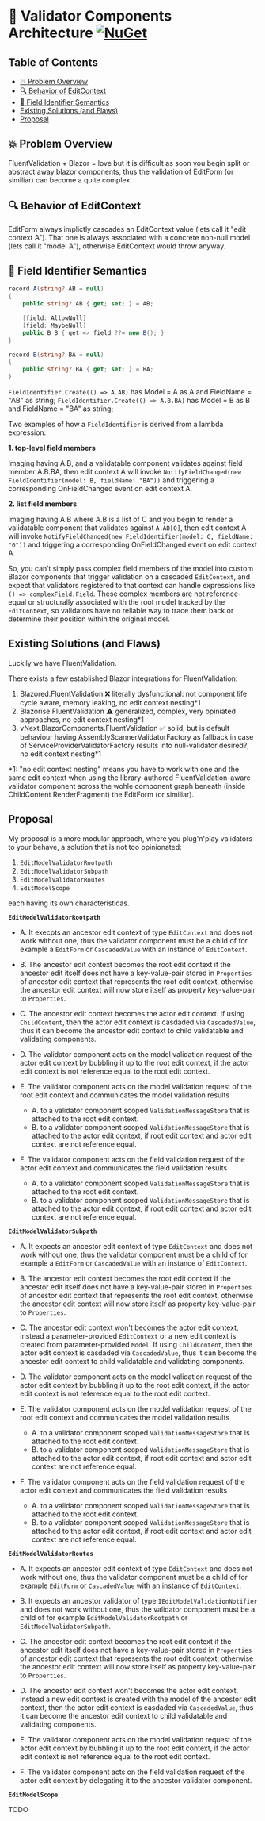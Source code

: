 <!-- omit from toc -->
# :open_book: Validator Components Architecture [![NuGet](https://img.shields.io/nuget/v/Tenekon.FluentValidation.Extensions.AspNetCore.Components?label=Tenekon.FluentValidation.Extensions.AspNetCore.Components)](https://www.nuget.org/packages/Tenekon.FluentValidation.Extensions.AspNetCore.Components)

<!-- problem:
https://github.com/dotnet/aspnetcore/issues/57573#issuecomment-2744321059 -->

<!-- omit from toc -->
## Table of Contents

- [💥 Problem Overview](#-problem-overview)
- [🔍 Behavior of EditContext](#-behavior-of-editcontext)
- [🧠 Field Identifier Semantics](#-field-identifier-semantics)
- [Existing Solutions (and Flaws)](#existing-solutions-and-flaws)
- [Proposal](#proposal)


## 💥 Problem Overview

FluentValidation + Blazor = love
but it is difficult as soon you begin split or abstract away blazor components, thus the validation of EditForm (or similiar) can become a quite complex.

## 🔍 Behavior of EditContext

EditForm always implictly cascades an EditContext value (lets call it "edit context A"). That one is always associated with a concrete non-null model (lets call it "model A"), otherwise EditContext would throw anyway.

## 🧠 Field Identifier Semantics

```csharp
record A(string? AB = null)
{
    public string? AB { get; set; } = AB;

    [field: AllowNull]
    [field: MaybeNull]
    public B B { get => field ??= new B(); }
}

record B(string? BA = null)
{
    public string? BA { get; set; } = BA;
}
```

`FieldIdentifier.Create(() => A.AB)`  has Model = A as A and FieldName = "AB" as string;
`FieldIdentifier.Create(() => A.B.BA)`  has Model = B as B and FieldName = "BA" as string;

Two examples of how a `FieldIdentifier` is derived from a lambda expression:

**1. top-level field members**

Imaging having A.B, and a validatable component validates against field member A.B.BA, then edit context A will invoke `NotifyFieldChanged(new FieldIdentifier(model: B, fieldName: "BA"))` and triggering a corresponding OnFieldChanged event on edit context A.

**2. list field members**

Imaging having A.B where A.B is a list of C and you begin to render a validatable component that validates against `A.AB[0]`, then edit context A will invoke `NotifyFieldChanged(new FieldIdentifier(model: C, fieldName: "0"))` and triggering a corresponding OnFieldChanged event on edit context A.

So, you can’t simply pass complex field members of the model into custom Blazor components that trigger validation on a cascaded `EditContext`, and expect that validators registered to that context can handle expressions like `() => complexField.Field`. These complex members are not reference-equal or structurally associated with the root model tracked by the `EditContext`, so validators have no reliable way to trace them back or determine their position within the original model.

## Existing Solutions (and Flaws)

Luckily we have FluentValidation.

There exists a few established Blazor integrations for FluentValidation:

1. Blazored.FluentValidation
   ❌ literally dysfunctional: not component life cycle aware, memory leaking, no edit context nesting*1
2. Blazorise.FluentValidation
   ⚠️ generalized, complex, very opiniated approaches, no edit context nesting*1
3. vNext.BlazorComponents.FluentValidation
   ✅ solid, but is default behaviour having AssemblyScannerValidatorFactory as fallback in case of ServiceProviderValidatorFactory results into null-validator desired?, no edit context nesting*1

*1: "no edit context nesting" means you have to work with one and the same edit context when using the library-authored FluentValidation-aware validator component across the wohle component graph beneath (inside ChildContent RenderFragment) the EditForm (or similiar).

## Proposal

My proposal is a more modular approach, where you plug'n'play validators to your behave, a solution that is not too opinionated:

1. `EditModelValidatorRootpath`
2. `EditModelValidatorSubpath`
3. `EditModelValidatorRoutes`
4. `EditModelScope`

each having its own characteristicas.

**`EditModelValidatorRootpath`**

- A. It execpts an ancestor edit context of type `EditContext` and does not work without one, thus the validator component must be a child of for example a `EditForm` or `CascadedValue` with an instance of `EditContext`.

- B. The ancestor edit context becomes the root edit context if the ancestor edit itself does not have a key-value-pair stored in `Properties` of ancestor edit context that represents the root edit context, otherwise the ancestor edit context will now store itself as property key-value-pair to `Properties`.

- C. The ancestor edit context becomes the actor edit context. If using `ChildContent`, then the actor edit context is casdaded via `CascadedValue`, thus it can become the ancestor edit context to child validatable and validating components.

- D. The validator component acts on the model validation request of the actor edit context by bubbling it up to the root edit context, if the actor edit context is not reference equal to the root edit context.

- E. The validator component acts on the model validation request of the root edit context and communicates the model validation results
  - A. to a validator component scoped `ValidationMessageStore` that is attached to the root edit context.
  - B. to a validator component scoped `ValidationMessageStore` that is attached to the actor edit context, if root edit context and actor edit context are not reference equal.

- F. The validator component acts on the field validation request of the actor edit context and communicates the field validation results
  - A. to a validator component scoped `ValidationMessageStore` that is attached to the root edit context.
  - B. to a validator component scoped `ValidationMessageStore` that is attached to the actor edit context, if root edit context and actor edit context are not reference equal.

**`EditModelValidatorSubpath`**

- A. It expects an ancestor edit context of type `EditContext` and does not work without one, thus the validator component must be a child of for example a `EditForm` or `CascadedValue` with an instance of `EditContext`.

- B. The ancestor edit context becomes the root edit context if the ancestor edit itself does not have a key-value-pair stored in `Properties` of ancestor edit context that represents the root edit context, otherwise the ancestor edit context will now store itself as property key-value-pair to `Properties`.

- C. The ancestor edit context won't becomes the actor edit context, instead a parameter-provided `EditContext` or a new edit context is created from parameter-provided `Model`. If using `ChildContent`, then the actor edit context is casdaded via `CascadedValue`, thus it can become the ancestor edit context to child validatable and validating components.

- D. The validator component acts on the model validation request of the actor edit context by bubbling it up to the root edit context, if the actor edit context is not reference equal to the root edit context.

- E. The validator component acts on the model validation request of the root edit context and communicates the model validation results
  - A. to a validator component scoped `ValidationMessageStore` that is attached to the root edit context.
  - B. to a validator component scoped `ValidationMessageStore` that is attached to the actor edit context, if root edit context and actor edit context are not reference equal.

- F. The validator component acts on the field validation request of the actor edit context and communicates the field validation results
  - A. to a validator component scoped `ValidationMessageStore` that is attached to the root edit context.
  - B. to a validator component scoped `ValidationMessageStore` that is attached to the actor edit context, if root edit context and actor edit context are not reference equal.

**`EditModelValidatorRoutes`**

- A. It expects an ancestor edit context of type `EditContext` and does not work without one, thus the validator component must be a child of for example `EditForm` or `CascadedValue` with an instance of `EditContext`.

- B. It expects an ancestor validator of type `IEditModelValidationNotifier` and does not work without one, thus the validator component must be a child of for example `EditModelValidatorRootpath` or `EditModelValidatorSubpath`.

- C. The ancestor edit context becomes the root edit context if the ancestor edit itself does not have a key-value-pair stored in `Properties` of ancestor edit context that represents the root edit context, otherwise the ancestor edit context will now store itself as property key-value-pair to `Properties`.

- D. The ancestor edit context won't becomes the actor edit context, instead a new edit context is created with the model of the ancestor edit context, then the actor edit context is casdaded via `CascadedValue`, thus it can become the ancestor edit context to child validatable and validating components.

- E. The validator component acts on the model validation request of the actor edit context by bubbling it up to the root edit context, if the actor edit context is not reference equal to the root edit context.

- F. The validator component acts on the field validation request of the actor edit context by delegating it to the ancestor validator component.

**`EditModelScope`**

TODO